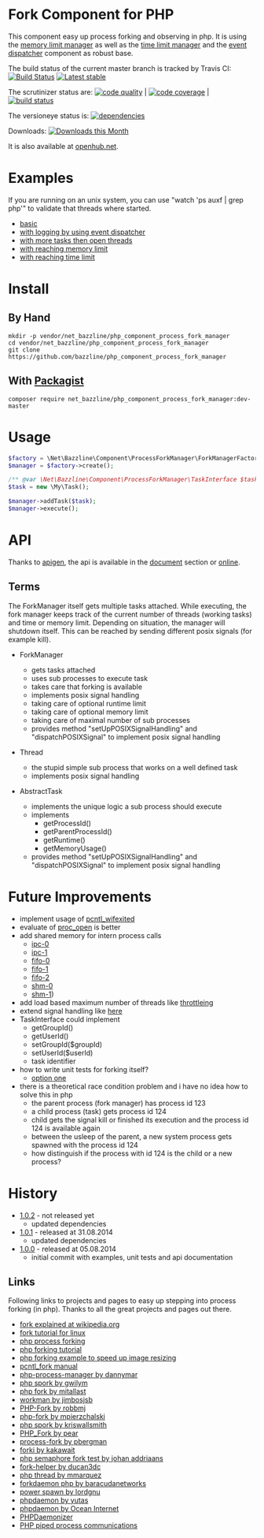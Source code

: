 # Fork Component for PHP

This component easy up process forking and observing in php.
It is using the [memory limit manager](https://github.com/bazzline/php_component_memory_limit_manager) as well as the [time limit manager](https://github.com/bazzline/php_component_time_limit_manager) and the [event dispatcher](https://github.com/symfony/EventDispatcher) component as robust base.

The build status of the current master branch is tracked by Travis CI:
[![Build Status](https://travis-ci.org/bazzline/php_component_process_fork_manager.png?branch=master)](http://travis-ci.org/bazzline/php_component_process_fork_manager)
[![Latest stable](https://img.shields.io/packagist/v/net_bazzline/php_component_process_fork_manager.svg)](https://packagist.org/packages/net_bazzline/php_component_process_fork_manager)

The scrutinizer status are:
[![code quality](https://scrutinizer-ci.com/g/bazzline/php_component_process_fork_manager/badges/quality-score.png?b=master)](https://scrutinizer-ci.com/g/bazzline/php_component_process_fork_manager/) | [![code coverage](https://scrutinizer-ci.com/g/bazzline/php_component_process_fork_manager/badges/coverage.png?b=master)](https://scrutinizer-ci.com/g/bazzline/php_component_process_fork_manager/) | [![build status](https://scrutinizer-ci.com/g/bazzline/php_component_process_fork_manager/badges/build.png?b=master)](https://scrutinizer-ci.com/g/bazzline/php_component_process_fork_manager/)

The versioneye status is:
[![dependencies](https://www.versioneye.com/user/projects/53e48c23e0a229172f000146/badge.svg?style=flat)](https://www.versioneye.com/user/projects/53e48c23e0a229172f000146)

Downloads:
[![Downloads this Month](https://img.shields.io/packagist/dm/net_bazzline/php_component_process_fork_manager.svg)](https://packagist.org/packages/net_bazzline/php_component_process_fork_manager)

It is also available at [openhub.net](http://www.openhub.net/p/718154).

# Examples

If you are running on an unix system, you can use "watch 'ps auxf | grep php'" to validate that threads where started.

* [basic](https://github.com/bazzline/php_component_process_fork_manager/tree/master/example/Basic/run.php)
* [with logging by using event dispatcher](https://github.com/bazzline/php_component_process_fork_manager/tree/master/example/WithLoggingByUsingEventDispatcher/run.php)
* [with more tasks then open threads](https://github.com/bazzline/php_component_process_fork_manager/tree/master/example/WithMoreTasksThenOpenThreads/run.php)
* [with reaching memory limit](https://github.com/bazzline/php_component_process_fork_manager/tree/master/example/WithReachingMemoryLimit/run.php)
* [with reaching time limit](https://github.com/bazzline/php_component_process_fork_manager/tree/master/example/WithReachingTimeLimit/run.php)

# Install

## By Hand

    mkdir -p vendor/net_bazzline/php_component_process_fork_manager
    cd vendor/net_bazzline/php_component_process_fork_manager
    git clone https://github.com/bazzline/php_component_process_fork_manager

## With [Packagist](https://packagist.org/packages/net_bazzline/php_component_process_fork_manager)

    composer require net_bazzline/php_component_process_fork_manager:dev-master

# Usage

```php
$factory = \Net\Bazzline\Component\ProcessForkManager\ForkManagerFactory();
$manager = $factory->create();

/** @var \Net\Bazzline\Component\ProcessForkManager\TaskInterface $task */
$task = new \My\Task();

$manager->addTask($task);
$manager->execute();
```

# API

Thanks to [apigen](https://github.com/apigen/apigen), the api is available in the [document](https://github.com/bazzline/php_component_process_fork_manager/blob/master/document/index.html) section or [online](http://code.bazzline.net/).

## Terms

The ForkManager itself gets multiple tasks attached. While executing, the fork manager keeps track of the current number of threads (working tasks) and time or memory limit.
Depending on situation, the manager will shutdown itself. This can be reached by sending different posix signals (for example kill).

* ForkManager
    * gets tasks attached
    * uses sub processes to execute task
    * takes care that forking is available
    * implements posix signal handling
    * taking care of optional runtime limit
    * taking care of optional memory limit
    * taking care of maximal number of sub processes
    * provides method "setUpPOSIXSignalHandling" and "dispatchPOSIXSignal" to implement posix signal handling

* Thread
    * the stupid simple sub process that works on a well defined task
    * implements posix signal handling

* AbstractTask
    * implements the unique logic a sub process should execute
    * implements
        * getProcessId()
        * getParentProcessId()
        * getRuntime()
        * getMemoryUsage()
    * provides method "setUpPOSIXSignalHandling" and "dispatchPOSIXSignal" to implement posix signal handling

# Future Improvements

* implement usage of [pcntl_wifexited](http://de1.php.net/manual/en/function.pcntl-wifexited.php)
* evaluate of [proc_open](https://github.com/ncuesta/Clinner/blob/master/src/Clinner/Command/Command.php) is better
* add shared memory for intern process calls 
    * [ipc-0](https://github.com/pbergman/processes-fork/tree/master/src/PBergman/SystemV/IPC)
    * [ipc-1](https://github.com/pear/PHP_Fork/blob/master/Fork.php)
    * [fifo-0](https://github.com/kriswallsmith/spork/blob/master/src/Spork/Fifo.php)
    * [fifo-1](https://github.com/mitallast/php-fork/blob/master/src/Fork/Fork.php)
    * [fifo-2](https://github.com/kriswallsmith/spork/blob/master/src/Spork/ProcessManager.php)
    * [shm-0](https://github.com/johan-adriaans/PHP-Semaphore-Fork-test/blob/master/index.php)
    * [shm-1](http://phpsblog.agustinvillalba.com/))
* add load based maximum number of threads like [throttleing](https://github.com/kriswallsmith/spork/blob/master/tests/Spork/Test/Util/ThrottleIteratorTest.php)
* extend signal handling like [here](https://github.com/barracudanetworks/forkdaemon-php/blob/master/fork_daemon.php)
* TaskInterface could implement
    * getGroupId()
    * getUserId()
    * setGroupId($groupId)
    * setUserId($userId)
    * task identifier
* how to write unit tests for forking itself?
    * [option one](http://kpayne.me/2012/01/17/how-to-unit-test-fork/)
* there is a theoretical race condition problem and i have no idea how to solve this in php
    * the parent process (fork manager) has process id 123
    * a child process (task) gets process id 124
    * child gets the signal kill or finished its execution and the process id 124 is available again
    * between the usleep of the parent, a new system process gets spawned with the process id 124
    * how distinguish if the process with id 124 is the child or a new process?

# History

* [1.0.2](https://github.com/bazzline/php_component_process_fork_manager/tree/1.0.2) - not released yet
    * updated dependencies
* [1.0.1](https://github.com/bazzline/php_component_process_fork_manager/tree/1.0.1) - released at 31.08.2014
    * updated dependencies
* [1.0.0](https://github.com/bazzline/php_component_process_fork_manager/tree/1.0.0) - released at 05.08.2014
    * initial commit with examples, unit tests and api documentation

## Links

Following links to projects and pages to easy up stepping into process forking (in php).
Thanks to all the great projects and pages out there.

* [fork explained at wikipedia.org](https://en.wikipedia.org/wiki/Fork_(operating_system))
* [fork tutorial for linux](http://www.yolinux.com/TUTORIALS/ForkExecProcesses.html)
* [php process forking](http://www.electrictoolbox.com/article/php/process-forking/)
* [php forking tutorial](http://phpsblog.agustinvillalba.com/)
* [php forking example to speed up image resizing](http://oliversmith.io/technology/2011/10/07/speeding-up-php-using-process-forking-for-image-resizing/)
* [pcntl_fork manual](http://php.net/manual/en/function.pcntl-fork.php)
* [php-process-manager by dannymar](https://github.com/dannymar/php-process-manager)
* [php spork by gwilym](https://github.com/gwilym/php-spork)
* [php fork by mitallast](https://github.com/mitallast/php-fork)
* [workman by jimbosjsb](https://github.com/jimbojsb/workman)
* [PHP-Fork by robbmj](https://github.com/robbmj/PHP-Fork)
* [php-fork by mpierzchalski](https://github.com/mpierzchalski/php-fork)
* [php spork by kriswallsmith](https://github.com/kriswallsmith/spork)
* [PHP_Fork by pear](https://github.com/pear/PHP_Fork)
* [process-fork by pbergman](https://github.com/pbergman/processes-fork)
* [forki by kakawait](https://github.com/kakawait/forki)
* [php semaphore fork test by johan addriaans](https://github.com/johan-adriaans/PHP-Semaphore-Fork-test)
* [fork-helper by ducan3dc](https://github.com/duncan3dc/fork-helper)
* [php thread by mmarquez](https://github.com/mmarquez/php-thread)
* [forkdaemon php by baracudanetworks](https://github.com/barracudanetworks/forkdaemon-php)
* [power spawn by lordgnu](https://github.com/lordgnu/PowerSpawn)
* [phpdaemon by yutas](https://github.com/yutas/phpdaemon)
* [phpdaemon by Ocean Internet](https://github.com/OceanInternet/phpdaemon)
* [PHPDaemonizer](https://github.com/denismilovanov/PHPDaemonizer)
* [PHP piped process communications](https://github.com/manav148/PPPC)
